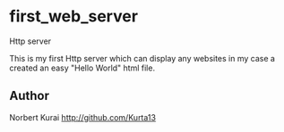 # first_web_server
Http server

This is my first Http server which can display any websites in my case a created an easy "Hello World" html file.


## Author

Norbert Kurai <http://github.com/Kurta13>
